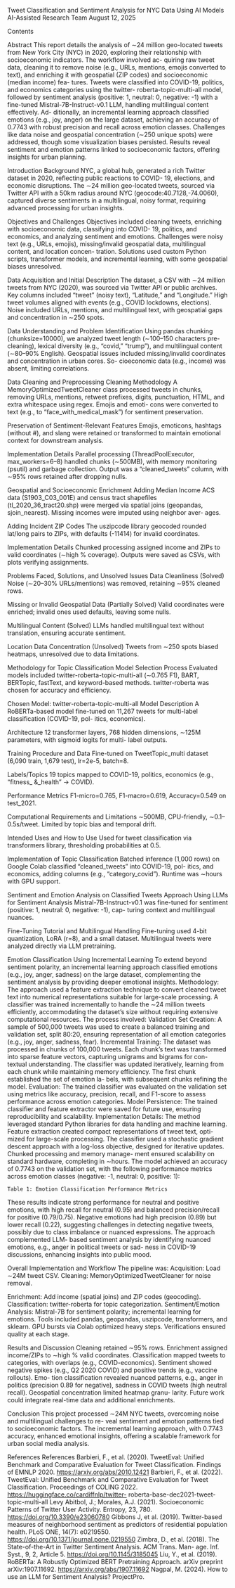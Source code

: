Tweet Classification and Sentiment Analysis for NYC Data Using AI Models
AI-Assisted Research Team August 12, 2025

Contents



Abstract
This report details the analysis of ∼24 million geo-located tweets from New York City (NYC) in 2020, exploring their relationship with socioeconomic indicators. The workflow involved ac- quiring raw tweet data, cleaning it to remove noise (e.g., URLs, mentions, emojis converted to text), and enriching it with geospatial (ZIP codes) and socioeconomic (median income) fea- tures. Tweets were classified into COVID-19, politics, and economics categories using the twitter- roberta-topic-multi-all model, followed by sentiment analysis (positive: 1, neutral: 0, negative:
-1) with a fine-tuned Mistral-7B-Instruct-v0.1 LLM, handling multilingual content effectively. Ad- ditionally, an incremental learning approach classified emotions (e.g., joy, anger) on the large dataset, achieving an accuracy of 0.7743 with robust precision and recall across emotion classes. Challenges like data noise and geospatial concentration (∼250 unique spots) were addressed, though some visualization biases persisted. Results reveal sentiment and emotion patterns linked to socioeconomic factors, offering insights for urban planning.

Introduction
Background
NYC, a global hub, generated a rich Twitter dataset in 2020, reflecting public reactions to COVID- 19, elections, and economic disruptions. The ∼24 million geo-located tweets, sourced via Twitter API with a 50km radius around NYC (geocode:40.7128,-74.0060), captured diverse sentiments in a multilingual, noisy format, requiring advanced processing for urban insights.

Objectives and Challenges
Objectives included cleaning tweets, enriching with socioeconomic data, classifying into COVID- 19, politics, and economics, and analyzing sentiment and emotions. Challenges were noisy text (e.g., URLs, emojis), missing/invalid geospatial data, multilingual content, and location concen- tration. Solutions used custom Python scripts, transformer models, and incremental learning, with some geospatial biases unresolved.

Data Acquisition and Initial Description
The dataset, a CSV with ∼24 million tweets from NYC (2020), was sourced via Twitter API or public archives. Key columns included “tweet” (noisy text), “Latitude,” and “Longitude.” High tweet volumes aligned with events (e.g., COVID lockdowns, elections). Noise included URLs, mentions, and multilingual text, with geospatial gaps and concentration in ∼250 spots.

Data Understanding and Problem Identification
Using pandas chunking (chunksize=10000), we analyzed tweet length (∼100–150 characters pre- cleaning), lexical diversity (e.g., “covid,” “trump”), and multilingual content (∼80–90% English). Geospatial issues included missing/invalid coordinates and concentration in urban cores. So- cioeconomic data (e.g., income) was absent, limiting correlations.

Data Cleaning and Preprocessing
Cleaning Methodology
A MemoryOptimizedTweetCleaner class processed tweets in chunks, removing URLs, mentions, retweet prefixes, digits, punctuation, HTML, and extra whitespace using regex. Emojis and emoti- cons were converted to text (e.g.,  to “face_with_medical_mask”) for sentiment preservation.

Preservation of Sentiment-Relevant Features
Emojis, emoticons, hashtags (without #), and slang were retained or transformed to maintain emotional context for downstream analysis.

Implementation Details
Parallel processing (ThreadPoolExecutor, max_workers=6–8) handled chunks (∼500MB), with memory monitoring (psutil) and garbage collection. Output was a “cleaned_tweets” column, with ∼95% rows retained after dropping nulls.

Geospatial and Socioeconomic Enrichment
Adding Median Income
ACS data (S1903_C03_001E) and census tract shapefiles (tl_2020_36_tract20.shp) were merged via spatial joins (geopandas, sjoin_nearest). Missing incomes were imputed using neighbor aver- ages.

Adding Incident ZIP Codes
The uszipcode library geocoded rounded lat/long pairs to ZIPs, with defaults (-11414) for invalid coordinates.

Implementation Details
Chunked processing assigned income and ZIPs to valid coordinates (∼high % coverage). Outputs were saved as CSVs, with plots verifying assignments.

Problems Faced, Solutions, and Unsolved Issues
Data Cleanliness (Solved)
Noise (∼20–30% URLs/mentions) was removed, retaining ∼95% cleaned rows.

Missing or Invalid Geospatial Data (Partially Solved)
Valid coordinates were enriched; invalid ones used defaults, leaving some nulls.

Multilingual Content (Solved)
LLMs handled multilingual text without translation, ensuring accurate sentiment.

Location Data Concentration (Unsolved)
Tweets from ∼250 spots biased heatmaps, unresolved due to data limitations.

Methodology for Topic Classification
Model Selection Process
Evaluated models included twitter-roberta-topic-multi-all (∼0.765 F1), BART, BERTopic, fastText, and keyword-based methods. twitter-roberta was chosen for accuracy and efficiency.

Chosen  Model:  twitter-roberta-topic-multi-all
Model Description
A RoBERTa-based model fine-tuned on 11,267 tweets for multi-label classification (COVID-19, pol- itics, economics).

Architecture
12 transformer layers, 768 hidden dimensions, ∼125M parameters, with sigmoid logits for multi- label outputs.

Training Procedure and Data
Fine-tuned on TweetTopic_multi dataset (6,090 train, 1,679 test), lr=2e-5, batch=8.

Labels/Topics
19 topics mapped to COVID-19, politics, economics (e.g., “fitness_ &_health” → COVID).

Performance Metrics
F1-micro=0.765, F1-macro=0.619, Accuracy=0.549 on test_2021.

Computational Requirements and Limitations
∼500MB, CPU-friendly, ∼0.1–0.5s/tweet. Limited by topic bias and temporal drift.

Intended Uses and How to Use
Used for tweet classification via transformers library, thresholding probabilities at 0.5.

Implementation of Topic Classification
Batched inference (1,000 rows) on Google Colab classified “cleaned_tweets” into COVID-19, pol- itics, and economics, adding columns (e.g., “category_covid”). Runtime was ∼hours with GPU support.

Sentiment and Emotion Analysis on Classified Tweets
Approach Using LLMs for Sentiment Analysis
Mistral-7B-Instruct-v0.1 was fine-tuned for sentiment (positive: 1, neutral: 0, negative: -1), cap- turing context and multilingual nuances.

Fine-Tuning Tutorial and Multilingual Handling
Fine-tuning used 4-bit quantization, LoRA (r=8), and a small dataset. Multilingual tweets were analyzed directly via LLM pretraining.

Emotion Classification Using Incremental Learning
To extend beyond sentiment polarity, an incremental learning approach classified emotions (e.g., joy, anger, sadness) on the large dataset, complementing the sentiment analysis by providing deeper emotional insights.
Methodology: The approach used a feature extraction technique to convert cleaned tweet text into numerical representations suitable for large-scale processing. A classifier was trained incrementally to handle the ∼24 million tweets efficiently, accommodating the dataset’s size without requiring extensive computational resources. The process involved:
Validation Set Creation: A sample of 500,000 tweets was used to create a balanced training and validation set, split 80:20, ensuring representation of all emotion categories (e.g., joy, anger, sadness, fear).
Incremental Training: The dataset was processed in chunks of 100,000 tweets. Each chunk’s text was transformed into sparse feature vectors, capturing unigrams and bigrams for con- textual understanding. The classifier was updated iteratively, learning from each chunk while maintaining memory efficiency. The first chunk established the set of emotion la- bels, with subsequent chunks refining the model.
Evaluation: The trained classifier was evaluated on the validation set using metrics like accuracy, precision, recall, and F1-score to assess performance across emotion categories.
Model Persistence: The trained classifier and feature extractor were saved for future use, ensuring reproducibility and scalability.
Implementation Details: The method leveraged standard Python libraries for data handling and machine learning. Feature extraction created compact representations of tweet text, opti- mized for large-scale processing. The classifier used a stochastic gradient descent approach with a log-loss objective, designed for iterative updates. Chunked processing and memory manage- ment ensured scalability on standard hardware, completing in ∼hours. The model achieved an accuracy of 0.7743 on the validation set, with the following performance metrics across emotion classes (negative: -1, neutral: 0, positive: 1):

	Table 1: Emotion Classification Performance Metrics	
These results indicate strong performance for neutral and positive emotions, with high recall for neutral (0.95) and balanced precision/recall for positive (0.79/0.75). Negative emotions had high precision (0.89) but lower recall (0.22), suggesting challenges in detecting negative tweets, possibly due to class imbalance or nuanced expressions. The approach complemented LLM- based sentiment analysis by identifying nuanced emotions, e.g., anger in political tweets or sad- ness in COVID-19 discussions, enhancing insights into public mood.

Overall Implementation and Workflow
The pipeline was:
Acquisition: Load ∼24M tweet CSV.
Cleaning: MemoryOptimizedTweetCleaner for noise removal.

Enrichment: Add income (spatial joins) and ZIP codes (geocoding).
Classification: twitter-roberta for topic categorization.
Sentiment/Emotion Analysis: Mistral-7B for sentiment polarity; incremental learning for emotions.
Tools included pandas, geopandas, uszipcode, transformers, and sklearn. GPU bursts via Colab optimized heavy steps. Verifications ensured quality at each stage.

Results and Discussion
Cleaning retained ∼95% rows. Enrichment assigned income/ZIPs to ∼high % valid coordinates. Classification mapped tweets to categories, with overlaps (e.g., COVID-economics). Sentiment showed negative spikes (e.g., Q2 2020 COVID) and positive trends (e.g., vaccine rollouts). Emo- tion classification revealed nuanced patterns, e.g., anger in politics (precision 0.89 for negative), sadness in COVID tweets (high neutral recall). Geospatial concentration limited heatmap granu- larity. Future work could integrate real-time data and additional enrichments.

Conclusion
This project processed ∼24M NYC tweets, overcoming noise and multilingual challenges to re- veal sentiment and emotion patterns tied to socioeconomic factors. The incremental learning approach, with 0.7743 accuracy, enhanced emotional insights, offering a scalable framework for urban social media analysis.

References References
Barbieri, F., et al. (2020). TweetEval: Unified Benchmark and Comparative Evaluation for
Tweet Classification. Findings of EMNLP 2020. https://arxiv.org/abs/2010.12421
Barbieri, F., et al. (2022). TweetEval: Unified Benchmark and Comparative Evaluation for Tweet Classification. Proceedings of COLING 2022. https://huggingface.co/cardiffnlp/twitter- roberta-base-dec2021-tweet-topic-multi-all
Levy Abitbol, J.; Morales, A.J. (2021). Socioeconomic Patterns of Twitter User Activity. Entropy, 23, 780. https://doi.org/10.3390/e23060780
Gibbons  J,  et  al.  (2019).  Twitter-based  measures  of  neighborhood  sentiment as predictors of residential population health. PLoS ONE, 14(7): e0219550. https://doi.org/10.1371/journal.pone.0219550
Zimbra, D., et al. (2018). The State-of-the-Art in Twitter Sentiment Analysis. ACM Trans. Man- age. Inf. Syst., 9, 2, Article 5. https://doi.org/10.1145/3185045
Liu, Y., et al. (2019). RoBERTa: A Robustly Optimized BERT Pretraining Approach. arXiv preprint arXiv:1907.11692. https://arxiv.org/abs/1907.11692
Nagpal, M. (2024). How to use an LLM for Sentiment Analysis? ProjectPro. 

